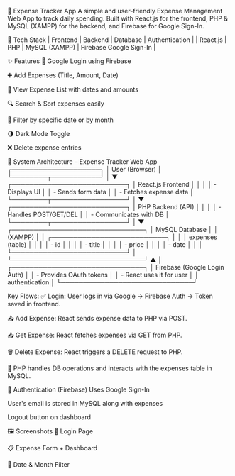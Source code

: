 💸 Expense Tracker App
A simple and user-friendly Expense Management Web App to track daily spending. Built with React.js for the frontend, PHP & MySQL (XAMPP) for the backend, and Firebase for Google Sign-In.

🚀 Tech Stack
| Frontend | Backend | Database      | Authentication          |
| React.js | PHP     | MySQL (XAMPP) | Firebase Google Sign-In |

✨ Features
🔐 Google Login using Firebase

➕ Add Expenses (Title, Amount, Date)

🧾 View Expense List with dates and amounts

🔍 Search & Sort expenses easily

📅 Filter by specific date or by month

🌗 Dark Mode Toggle

❌ Delete expense entries

🧠 System Architecture – Expense Tracker Web App
                          ┌────────────────────┐
                          │    User (Browser)  │
                          └────────┬───────────┘
                                   │
                                   ▼
                      ┌──────────────────────────┐
                      │     React.js Frontend    │
                      │                          │
                      │ - Displays UI            │
                      │ - Sends form data        │
                      │ - Fetches expense data   │
                      └────────┬─────────────────┘
                               │
                               ▼
                      ┌──────────────────────────┐
                      │     PHP Backend (API)    │
                      │                          │
                      │ - Handles POST/GET/DEL   │
                      │ - Communicates with DB   │
                      └────────┬─────────────────┘
                               │
                               ▼
                  ┌──────────────────────────────┐
                  │       MySQL Database         │
                  │         (XAMPP)              │
                  │ ┌──────────────────────────┐ │
                  │ │  expenses (table)        │ │
                  │ │  - id                    │ │
                  │ │  - title                 │ │
                  │ │  - price                 │ │
                  │ │  - date                  │ │
                  │ └──────────────────────────┘ │
                  └──────────────────────────────┘
                               ▲
                               │
                  ┌──────────────────────────────┐
                  │ Firebase (Google Login Auth) │
                  │ - Provides OAuth tokens      │
                  │ - React uses it for user     │
                  │   authentication             │
                  └──────────────────────────────┘

Key Flows:
✅ Login: User logs in via Google → Firebase Auth → Token saved in frontend.

📤 Add Expense: React sends expense data to PHP via POST.

📥 Get Expense: React fetches expenses via GET from PHP.

🗑️ Delete Expense: React triggers a DELETE request to PHP.

💾 PHP handles DB operations and interacts with the expenses table in MySQL.

🔐 Authentication (Firebase)
Uses Google Sign-In

User's email is stored in MySQL along with expenses

Logout button on dashboard


🖼️ Screenshots
🔐 Login Page

📋 Expense Form + Dashboard

📆 Date & Month Filter
